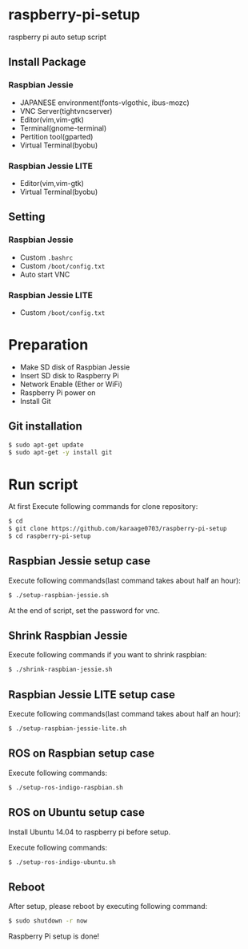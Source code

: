 # raspberry-pi-setup
raspberry pi auto setup script

## Install Package
### Raspbian Jessie
- JAPANESE environment(fonts-vlgothic, ibus-mozc)
- VNC Server(tightvncserver)
- Editor(vim,vim-gtk)
- Terminal(gnome-terminal)
- Pertition tool(gparted)
- Virtual Terminal(byobu)

### Raspbian Jessie LITE
- Editor(vim,vim-gtk)
- Virtual Terminal(byobu)

## Setting
### Raspbian Jessie
- Custom `.bashrc`
- Custom `/boot/config.txt`
- Auto start VNC

### Raspbian Jessie LITE
- Custom `/boot/config.txt`


# Preparation
- Make SD disk of Raspbian Jessie
- Insert SD disk to Raspberry Pi
- Network Enable (Ether or WiFi)
- Raspberry Pi power on
- Install Git

## Git installation
```sh
$ sudo apt-get update
$ sudo apt-get -y install git
```

# Run script
At first Execute following commands for clone repository:
```sh
$ cd
$ git clone https://github.com/karaage0703/raspberry-pi-setup
$ cd raspberry-pi-setup
```


## Raspbian Jessie setup case
Execute following commands(last command takes about half an hour):
```sh
$ ./setup-raspbian-jessie.sh
```
At the end of script, set the password for vnc.

## Shrink Raspbian Jessie
Execute following commands if you want to shrink raspbian:
```sh
$ ./shrink-raspbian-jessie.sh
```

## Raspbian Jessie LITE setup case
Execute following commands(last command takes about half an hour):
```sh
$ ./setup-raspbian-jessie-lite.sh
```

## ROS on Raspbian setup case
Execute following commands:
```sh
$ ./setup-ros-indigo-raspbian.sh
```

## ROS on Ubuntu setup case
Install Ubuntu 14.04 to raspberry pi before setup.

Execute following commands:
```sh
$ ./setup-ros-indigo-ubuntu.sh
```

## Reboot
After setup, please reboot by executing following command:
```sh
$ sudo shutdown -r now
```

Raspberry Pi setup is done!
